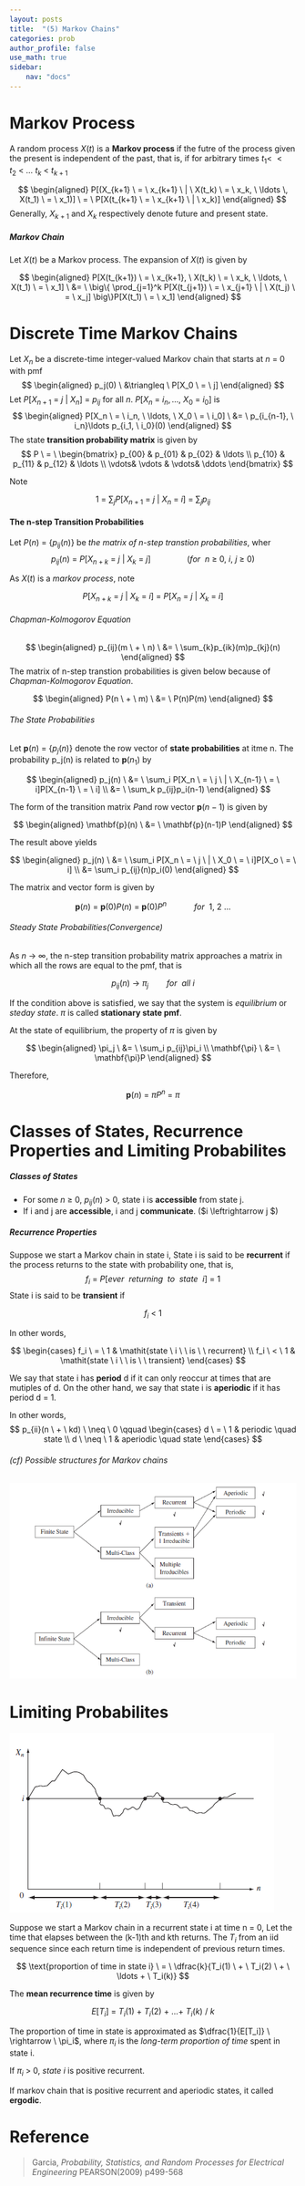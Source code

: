 ```yaml
---
layout: posts
title:  "(5) Markov Chains"
categories: prob
author_profile: false
use_math: true
sidebar:
    nav: "docs"
---
```


# Markov Process
A random process $X(t)$ is a **Markov process** if the futre of the process given the present is independent of the past, that is, if for arbitrary times $t_1 < \ < t_2 \ < \ \ldots \ t_k \ < \ t_{k+1}$

$$
    \begin{aligned}
        P[(X_{k+1} \ = \ x_{k+1} \ | \ X(t_k) \ = \ x_k, \ \ldots \, X(t_1) \ = \ x_1)] \ = \ P[X(t_{k+1} \ = \ x_{k+1} \ | \ x_k)]
    \end{aligned}
$$
Generally, $X_{k+1}$ and $X_k$ respectively denote future and present state.

##### Markov Chain
Let $X(t)$ be a Markov process. The expansion of $X(t)$ is given by

$$
    \begin{aligned}
        P[X(t_{k+1}) \ = \ x_{k+1}, \ X(t_k) \ = \ x_k, \ \ldots, \ X(t_1) \ = \ x_1] \ &= \ \big\{ \prod_{j=1}^k P[X(t_{j+1}) \ = \ x_{j+1} \ | \ X(t_j) \ = \ x_j]  \big\}P[X(t_1) \ = \ x_1]
    \end{aligned}
$$

# Discrete Time Markov Chains
Let $X_n$ be a discrete-time integer-valued Markov chain that starts at $n \ = \ 0$ with pmf
$$
    \begin{aligned}
        p_j(0) \ &\triangleq \ P[X_0 \ = \ j]
    \end{aligned}
$$
Let $P[X_{n+1} \ = \ j \ | \ X_n] \ = \ p_{ij}$ for all $n$. $P[X_n \ = \ i_n, \ldots, \ X_0 \ = \ i_0]$ is
$$
    \begin{aligned}
        P[X_n \ = \ i_n, \ \ldots, \ X_0 \ = \ i_0] \ &= \ p_{i_{n-1}, \ i_n}\ldots p_{i_1, \ i_0}(0)
    \end{aligned}
$$
The state **transition probability matrix** is given by
$$
    P \ = \ \begin{bmatrix}
        p_{00} & p_{01} & p_{02} & \ldots \\
        p_{10} & p_{11} & p_{12} & \ldots \\
         \vdots& \vdots &  \vdots& \ddots
    \end{bmatrix}
$$

Note 

$$ 
    1 \ = \ \sum_j P[X_{n+1} \ = \ j \ | \ X_n \ = \ i] \ = \ \sum_j p_{ij} 
$$

#### The n-step Transition Probabilities
Let $P(n) \ = \ \{ p_{ij}(n) \}$ be *the matrix of n-step transtion probabilities*, wher
$$
    p_{ij}(n) \ = \ P[X_{n+k} \ = \ j \ | \ X_k \ = \ j]    \qquad \qquad (for \  \ n \ \geq \ 0, \ i, \ j \ \geq \ 0)
$$

As $X(t)$ is a *markov process*, note

$$ 
    P[X_{n+k} \ = \ j \ | \ X_k \ = \ i] \ = \ P[X_n \ = \ j \ | \ X_k \ = \ i] 
$$ 

###### Chapman-Kolmogorov Equation
$$
    \begin{aligned}
        p_{ij}(m \ + \ n) \ &= \ \sum_{k}p_{ik}(m)p_{kj}(n)
    \end{aligned}
$$
The matrix of n-step transtion probabilities is given below because of *Chapman-Kolmogorov Equation*.

$$
    \begin{aligned}
        P(n \ + \ m) \ &= \ P(n)P(m)        
    \end{aligned}
$$

###### The State Probabilities
Let $\mathbf{p}(n) \ = \ \{ p_j(n) \}$ denote the row vector of **state probabilities** at itme n.
The probability p_j(n) is related to $\mathbf{p}(n_1)$ by

$$
    \begin{aligned}
        p_j(n) \ &= \ \sum_i P[X_n \ = \ j \ | \ X_{n-1} \ = \ i]P[X_{n-1} \ = \ i] \\
                 &= \ \sum_k p_{ij}p_i(n-1)
    \end{aligned}
$$

The form of the transition matrix $P$and row vector $\mathbf{p}(n-1)$ is given by

$$
    \begin{aligned}
        \mathbf{p}(n) \ &= \ \mathbf{p}(n-1)P   
     \end{aligned}
$$

The result above yields

$$
    \begin{aligned}
        p_j(n) \ &= \ \sum_i P[X_n \ = \ j \ | \ X_0 \ = \ i]P[X_o \ = \ i] \\
                 &= \sum_i p_{ij}(n)p_i(0)
    \end{aligned}
$$

The matrix and vector form is given by

$$
    \mathbf{p}(n) \ = \ \mathbf{p}(0)P(n) \ = \ \mathbf{p}(0)P^n    \qquad \quad for \ \ 1, \ 2 \ \ldots
$$

###### Steady State Probabilities(Convergence)
As $n \ \rightarrow \ \infty$, the n-step transition probability matrix approaches a matrix in which all the rows are equal to the pmf, that is

$$
    p_{ij}(n) \ \rightarrow \ \pi_j \qquad for \ \ all \ i
$$

If the condition above is satisfied, we say that the system is *equilibrium* or *steday state*.
$\pi$ is called **stationary state pmf**.

At the state of equilibrium, the property of $\pi$ is given by

$$
    \begin{aligned}
        \pi_j \ &= \ \sum_i p_{ij}\pi_i \\
        \mathbf{\pi} \ &= \ \mathbf{\pi}P     
    \end{aligned}
$$

Therefore,

$$
    \mathbf{p}(n) \ = \ \pi P^n \ = \ \pi
$$

# Classes of States, Recurrence Properties and Limiting Probabilites

##### Classes of States
- For some $n \ \geq \ 0$, $p_{ij}(n) \ > \ 0$, state i is **accessible** from state j.
- If i and j are **accessible**, i and j **communicate**.   ($i \leftrightarrow j $)

##### Recurrence Properties
Suppose we start a Markov chain in state i, State i is said to be **recurrent** if the process returns to the state with probability one, that is,
$$
    f_i \ = \ P[ever \ \ returning \ \ to \ \ state \ \ i] \ = \ 1
$$
State i is said to be **transient** if

$$
    f_i \ < \ 1
$$

In other words,

$$
    \begin{cases}
        f_i \ = \ 1 & \mathit{state \ i \  \ is \ \ recurrent} \\
        f_i \ < \ 1 & \mathit{state \ i \ \ is \ \ transient}
    \end{cases}
$$

We say that state i has **period** d if it can only reoccur at times that are mutiples of d. On the other hand, we say that state i is **aperiodic** if it has period d = 1.

In other words,
$$
    p_{ii}(n \ + \ kd) \ \neq \ 0 \qquad
    \begin{cases}
        d \ = \ 1 & periodic \quad state    \\
        d \ \neq \ 1 & aperiodic \quad state
    \end{cases}
$$

###### (cf) Possible structures for Markov chains

![markov](/assets/img_prob/prob3.png)

# Limiting Probabilites
![recur](/assets/img_prob/prob4.png)


Suppose we start a Markov chain in a recurrent state i at time n = 0, Let the time that elapses between the (k-1)th and kth returns. The $T_i$ from an iid sequence since each return time is independent of previous return times.

$$
    \text{proportion of time in state i} \ = \ \dfrac{k}{T_i(1) \ + \ T_i(2) \ + \ \ldots + \ T_i(k)}
$$

The **mean recurrence time** is given by

$$
    E[T_i] \ = \ T_i(1) \ + \ T_i(2) \ + \ \ldots + \ T_i(k) \ / \ k
$$

The proportion of time in state is approximated as $\dfrac{1}{E[T_i]} \ \rightarrow \ \pi_i$,
where $\pi_i$ is the *long-term proportion of time* spent in state i.

If $\pi_i \ > \ 0$, *state i* is positive recurrent.

If markov chain that is positive recurrent and aperiodic states, it called **ergodic**.

# Reference

>Garcia, *Probability, Statistics, and Random Processes for Electrical Engineering* PEARSON(2009) p499-568